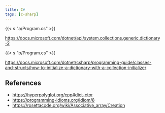 ```yaml
---
title: C#
tags: [c-sharp]
---
```


{{< s "a/Program.cs" >}}

<https://docs.microsoft.com/dotnet/api/system.collections.generic.dictionary-2>

{{< s "b/Program.cs" >}}

<https://docs.microsoft.com/dotnet/csharp/programming-guide/classes-and-structs/how-to-initialize-a-dictionary-with-a-collection-initializer>

## References

- <https://hyperpolyglot.org/cpp#dict-ctor>
- <https://programming-idioms.org/idiom/8>
- <https://rosettacode.org/wiki/Associative_array/Creation>
